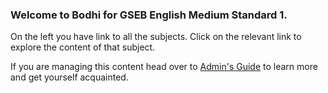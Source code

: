 ### Welcome to Bodhi for GSEB English Medium Standard 1.

On the left you have link to all the subjects. Click on the relevant link to explore the content of that subject.


If you are managing this content head over to [Admin's Guide](www.google.com) to learn more and get yourself acquainted.